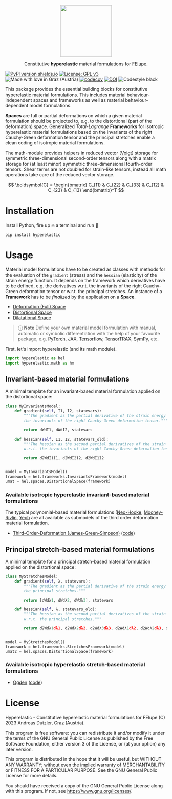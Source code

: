 <p align="center">
  <a href="https://github.com/adtzlr/hyperelastic"><img src="https://github.com/adtzlr/hyperelastic/assets/5793153/d875ecd0-a23f-4c11-87c4-0aa99297ab6d" height="160px"/></a>
  <p align="center">Constitutive <b>hyperelastic</b> material formulations for <a href="https://github.com/adtzlr/felupe">FElupe</a>.</p>
</p>

[![PyPI version shields.io](https://img.shields.io/pypi/v/hyperelastic.svg)](https://pypi.python.org/pypi/hyperelastic/) [![License: GPL v3](https://img.shields.io/badge/License-GPLv3-blue.svg)](https://www.gnu.org/licenses/gpl-3.0) ![Made with love in Graz (Austria)](https://img.shields.io/badge/Made%20with%20%E2%9D%A4%EF%B8%8F%20in-Graz%20(Austria)-0c674a) [![codecov](https://codecov.io/gh/adtzlr/hyperelastic/branch/main/graph/badge.svg)](https://codecov.io/gh/adtzlr/hyperelastic) [![DOI](https://zenodo.org/badge/656860854.svg)](https://zenodo.org/badge/latestdoi/656860854) ![Codestyle black](https://img.shields.io/badge/code%20style-black-black)

This package provides the essential building blocks for constitutive hyperelastic material formulations. This includes material behaviour-independent spaces and frameworks as well as material behaviour-dependent model formulations.

**Spaces** are full or partial deformations on which a given material formulation should be projected to, e.g. to the distortional (part of the deformation) space. Generalized *Total-Lagrange* **Frameworks** for isotropic hyperelastic material formulations based on the invariants of the right Cauchy-Green deformation tensor and the principal stretches enable a clean coding of isotropic material formulations.

The math-module provides helpers in reduced vector ([Voigt](https://en.wikipedia.org/wiki/Voigt_notation)) storage for symmetric three-dimensional second-order tensors along with a matrix storage for (at least minor) symmetric three-dimensional fourth-order tensors. Shear terms are not doubled for strain-like tensors, instead all math operations take care of the reduced vector storage.

$$ \boldsymbol{C} = \begin{bmatrix} C_{11} & C_{22} & C_{33} & C_{12} & C_{23} & C_{13} \end{bmatrix}^T $$

# Installation
Install Python, fire up 🔥 a terminal and run 🏃

```shell
pip install hyperelastic
```

# Usage
Material model formulations have to be created as classes with methods for the evaluation of the `gradient` (stress) and the `hessian` (elasticity) of the strain energy function. It depends on the framework which derivatives have to be defined, e.g. the derivatives w.r.t. the invariants of the right Cauchy-Green deformation tensor or w.r.t. the principal stretches. An instance of a **Framework** has to be *finalized* by the application on a **Space**.

- [Deformation (Full) Space](https://github.com/adtzlr/hyperelastic/blob/main/src/hyperelastic/spaces/_deformation.py)
- [Distortional Space](https://github.com/adtzlr/hyperelastic/blob/main/src/hyperelastic/spaces/_distortional.py)
- [Dilatational Space](https://github.com/adtzlr/hyperelastic/blob/main/src/hyperelastic/spaces/_dilatational.py)

> ⓘ **Note**
> Define your own material model formulation with manual, automatic or symbolic differentiation with the help of your favourite package, e.g. [PyTorch](https://pytorch.org/), [JAX](https://jax.readthedocs.io/en/latest/), [Tensorflow](https://www.tensorflow.org/), [TensorTRAX](https://github.com/adtzlr/tensortrax), [SymPy](https://www.sympy.org/en/index.html), etc.

First, let's import hyperelastic (and its math module).

```python
import hyperelastic as hel
import hyperelastic.math as hm
```

## Invariant-based material formulations
A minimal template for an invariant-based material formulation applied on the distortional space:

```python
class MyInvariantsModel:
    def gradient(self, I1, I2, statevars):
        """The gradient as the partial derivative of the strain energy function w.r.t.
        the invariants of the right Cauchy-Green deformation tensor."""

        return dWdI1, dWdI2, statevars

    def hessian(self, I1, I2, statevars_old):
        """The hessian as the second partial derivatives of the strain energy function
        w.r.t. the invariants of the right Cauchy-Green deformation tensor."""

        return d2WdI1I1, d2WdI2I2, d2WdI1I2


model = MyInvariantsModel()
framework = hel.frameworks.InvariantsFramework(model)
umat = hel.spaces.DistortionalSpace(framework)
```

### Available isotropic hyperelastic invariant-based material formulations
The typical polynomial-based material formulations ([Neo-Hooke](https://en.wikipedia.org/wiki/Neo-Hookean_solid), [Mooney-Rivlin](https://en.wikipedia.org/wiki/Mooney%E2%80%93Rivlin_solid), [Yeoh](https://en.wikipedia.org/wiki/Yeoh_hyperelastic_model) are all available as submodels of the third order deformation material formulation.

- [Third-Order-Deformation (James-Green-Simpson)](https://onlinelibrary.wiley.com/doi/abs/10.1002/app.1975.070190723) ([code](https://github.com/adtzlr/hyperelastic/blob/main/src/hyperelastic/models/invariants/_third_order_deformation.py))


## Principal stretch-based material formulations
A minimal template for a principal stretch-based material formulation applied on the distortional space:

```python
class MyStretchesModel:
    def gradient(self, λ, statevars):
        """The gradient as the partial derivative of the strain energy function w.r.t.
        the principal stretches."""

        return [dWdλ1, dWdλ2, dWdλ3], statevars

    def hessian(self, λ, statevars_old):
        """The hessian as the second partial derivatives of the strain energy function
        w.r.t. the principal stretches."""

        return d2Wdλ1dλ1, d2Wdλ2dλ2, d2Wdλ3dλ3, d2Wdλ1dλ2, d2Wdλ2dλ3, d2Wdλ1dλ3


model = MyStretchesModel()
framework = hel.frameworks.StretchesFramework(model)
umat2 = hel.spaces.DistortionalSpace(framework)
```

### Available isotropic hyperelastic stretch-based material formulations
- [Ogden](https://en.wikipedia.org/wiki/Ogden_(hyperelastic_model)) ([code](https://github.com/adtzlr/hyperelastic/blob/main/src/hyperelastic/models/stretches/_ogden.py))

# License
Hyperelastic - Constitutive hyperelastic material formulations for FElupe (C) 2023 Andreas Dutzler, Graz (Austria).

This program is free software: you can redistribute it and/or modify it under the terms of the GNU General Public License as published by the Free Software Foundation, either version 3 of the License, or (at your option) any later version.

This program is distributed in the hope that it will be useful, but WITHOUT ANY WARRANTY; without even the implied warranty of MERCHANTABILITY or FITNESS FOR A PARTICULAR PURPOSE. See the GNU General Public License for more details.

You should have received a copy of the GNU General Public License along with this program. If not, see <https://www.gnu.org/licenses/>.

